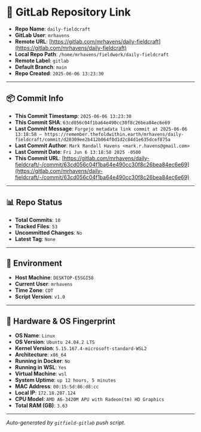 # 🔗 GitLab Repository Link

- **Repo Name**: `daily-fieldcraft`
- **GitLab User**: `mrhavens`
- **Remote URL**: [https://gitlab.com/mrhavens/daily-fieldcraft](https://gitlab.com/mrhavens/daily-fieldcraft)
- **Local Repo Path**: `/home/mrhavens/fieldwork/daily-fieldcraft`
- **Remote Label**: `gitlab`
- **Default Branch**: `main`
- **Repo Created**: `2025-06-06 13:23:30`

---

## 📦 Commit Info

- **This Commit Timestamp**: `2025-06-06 13:23:30`
- **This Commit SHA**: `63cd056c04f1ba64e490cc30f8c26bea84ec6e69`
- **Last Commit Message**: `Forgejo metadata link commit at 2025-06-06 13:18:58 — https://remember.thefoldwithin.earth/mrhavens/daily-fieldcraft/commit/d20309ee2b412b064f0d1d2c84d1e635dcef875a`
- **Last Commit Author**: `Mark Randall Havens <mark.r.havens@gmail.com>`
- **Last Commit Date**: `Fri Jun 6 13:18:58 2025 -0500`
- **This Commit URL**: [https://gitlab.com/mrhavens/daily-fieldcraft/-/commit/63cd056c04f1ba64e490cc30f8c26bea84ec6e69](https://gitlab.com/mrhavens/daily-fieldcraft/-/commit/63cd056c04f1ba64e490cc30f8c26bea84ec6e69)

---

## 📊 Repo Status

- **Total Commits**: `10`
- **Tracked Files**: `53`
- **Uncommitted Changes**: `No`
- **Latest Tag**: `None`

---

## 🧽 Environment

- **Host Machine**: `DESKTOP-E5SGI58`
- **Current User**: `mrhavens`
- **Time Zone**: `CDT`
- **Script Version**: `v1.0`

---

## 🧬 Hardware & OS Fingerprint

- **OS Name**: `Linux`
- **OS Version**: `Ubuntu 24.04.2 LTS`
- **Kernel Version**: `5.15.167.4-microsoft-standard-WSL2`
- **Architecture**: `x86_64`
- **Running in Docker**: `No`
- **Running in WSL**: `Yes`
- **Virtual Machine**: `wsl`
- **System Uptime**: `up 12 hours, 5 minutes`
- **MAC Address**: `00:15:5d:86:d8:cc`
- **Local IP**: `172.18.207.124`
- **CPU Model**: `AMD A6-3420M APU with Radeon(tm) HD Graphics`
- **Total RAM (GB)**: `3.63`

---

_Auto-generated by `gitfield-gitlab` push script._
